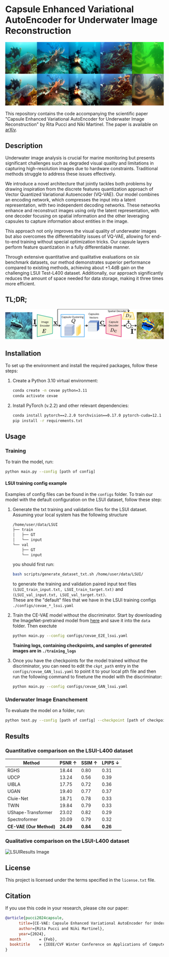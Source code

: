 # Capsule Enhanced Variational AutoEncoder for Underwater Image Reconstruction

![Teaser Image](assets/teaser.png)

This repository contains the code accompanying the scientific paper "Capsule Enhanced Variational AutoEncoder for
Underwater Image Reconstruction" by Rita Pucci and Niki Martinel. The paper is available on [arXiv](https://arxiv.org/abs/2406.01294).

## Description

Underwater image analysis is crucial for marine monitoring but presents significant challenges such as degraded visual
quality and limitations in capturing high-resolution images due to hardware constraints. Traditional methods struggle to
address these issues effectively.

We introduce a novel architecture that jointly tackles both problems by drawing inspiration from the discrete features
quantization approach of Vector Quantized Variational Autoencoder (VQ-VAE). Our model combines an encoding network,
which compresses the input into a latent representation, with two independent decoding networks. These networks enhance
and reconstruct images using only the latent representation, with one decoder focusing on spatial information and the
other leveraging capsules to capture information about entities in the image.

This approach not only improves the visual quality of underwater images but also overcomes the differentiability issues
of VQ-VAE, allowing for end-to-end training without special optimization tricks. Our capsule layers perform feature
quantization in a fully differentiable manner.

Through extensive quantitative and qualitative evaluations on six benchmark datasets, our method demonstrates superior
performance compared to existing methods, achieving about +1.4dB gain on the challenging LSUI Test-L400 dataset.
Additionally, our approach significantly reduces the amount of space needed for data storage, making it three times more
efficient.

## TL;DR;

![Pipeline Image](assets/cevae-pipeline.png)

## Installation

To set up the environment and install the required packages, follow these steps:

1. Create a Python 3.10 virtual environment:
   ```sh
   conda create -n cevae python=3.11
   conda activate cevae
   ```

2. Install PyTorch (v.2.2) and other relevant dependencies:
   ```sh
   conda install pytorch==2.2.0 torchvision==0.17.0 pytorch-cuda=12.1 -c pytorch -c nvidia
   pip install -r requirements.txt
   ```

## Usage

### Training

To train the model, run:

```sh
python main.py --config [path of config]
```

#### LSUI training config example

Examples of config files can be found in the `configs` folder.
To train our model with the default configuration on the LSUI dataset, follow these step:
1. Generate the txt training and validation files for the LSUI dataset. Assuming your local system has the following structure 
   ```
   /home/user/data/LSUI
   ├── train
   │   ├── GT
   │   └── input
   └── val
       ├── GT
       └── input
   ```
   you should first run:
      ```sh
      bash scripts/generate_dataset_txt.sh /home/user/data/LSUI/ 
      ```
   to generate the training and validation paired input text files `(LSUI_train_input.txt, LSUI_train_target.txt)` and `(LSUI_val_input.txt, LSUI_val_target.txt)`.    
   These are the "default" files that we have in the LSUI training configs `./configs/cevae_*_lsui.yaml`

3. Train the CE-VAE model without the
discriminator.
   Start by downloading the ImageNet-pretrained model from [here](https://uniudamce-my.sharepoint.com/:u:/g/personal/niki_martinel_uniud_it/ESe3q_vE9EtJur7Ioda8UMoBS-P8jCZdlXbLO3gp-XUKQg?e=RBpa8x) and save it into the `data` folder. 
   Then exectute
   ```sh
   python main.py --config configs/cevae_E2E_lsui.yaml
   ```
   **Training logs, containing checkpoints, and samples of generated images are in `./training_logs`**

4. Once you have the checkpoints for the model trained without the discriminator, you can need to edit the `ckpt_path` entry in the `configs/cevae_GAN_lsui.yaml` to point it to your local pth file and then run the following command to finetune the model with the discriminator:
   ```sh
   python main.py --config configs/cevae_GAN_lsui.yaml
   ```

### Underwater Image Enanchement

To evaluate the model on a folder, run:

```sh
python test.py --config [path of config] --checkpoint [path of checkpoint] --data-path [folder path containing images to enhance] --output-path [path of output folder where enhanced images will be saved]
```

## Results

### Quantitative comparison on the LSUI-L400 dataset

| Method                                               | PSNR ↑    | SSIM ↑   | LPIPS ↓  |
|------------------------------------------------------|-----------|----------|----------|
| RGHS                           | 18.44     | 0.80     | 0.31     |
| UDCP                            | 13.24     | 0.56     | 0.39     |
| UIBLA                          | 17.75     | 0.72     | 0.36     |
| UGAN                      | 19.40     | 0.77     | 0.37     |
| Cluie-Net                      | 18.71     | 0.78     | 0.33     |
| TWIN                           | 19.84     | 0.79     | 0.33     |
| UShape-Transformer | 23.02     | 0.82     | 0.29     |
| Spectroformer         | 20.09     | 0.79     | 0.32     |
| **CE-VAE (Our Method)**                              | **24.49** | **0.84** | **0.26** |

### Qualitative comparison on the LSUI-L400 dataset

![LSUIResults Image](assets/lsui_l400_psnr.png)

## License

This project is licensed under the terms specified in the `license.txt` file.

## Citation

If you use this code in your research, please cite our paper:

```bibtex
@article{pucci2024capsule,
      title={CE-VAE: Capsule Enhanced Variational AutoEncoder for Underwater Image Reconstruction}, 
      author={Rita Pucci and Niki Martinel},
      year={2024},
  month        = {Feb},
  booktitle    = {IEEE/CVF Winter Conference on Applications of Computer Vision (WACV)},
}
```

